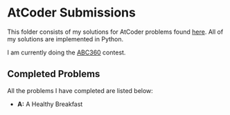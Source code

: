 # AtCoder Submissions

This folder consists of my solutions for AtCoder problems found [here](https://kenkoooo.com/atcoder/#/table/). All of my solutions are implemented in Python.

I am currently doing the [ABC360](https://atcoder.jp/contests/abc360) contest.

## Completed Problems

All the problems I have completed are listed below:
- **A:** A Healthy Breakfast 
